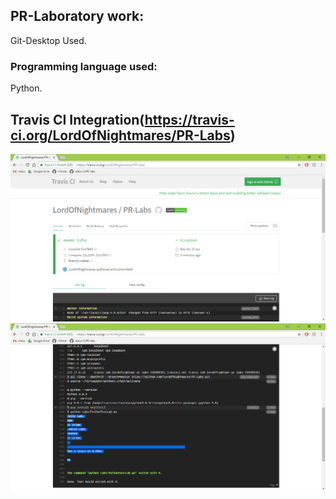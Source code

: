 ## PR-Laboratory work:
Git-Desktop Used.
### Programming language used:
Python.
## Travis CI Integration(https://travis-ci.org/LordOfNightmares/PR-Labs)

<img src="png/travis.png" width="800">
<img src="png/travis2.png" width="800">
